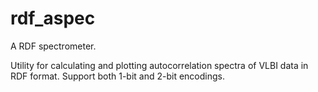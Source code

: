 rdf_aspec
=========

A RDF spectrometer.

Utility for calculating and plotting autocorrelation spectra of VLBI data in RDF format. 
Support both 1-bit and 2-bit encodings.
